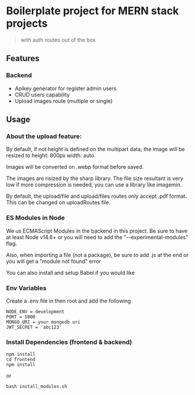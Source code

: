 # Boilerplate project for MERN stack projects

> with auth routes out of the box

## Features

### Backend

- Apikey generator for register admin users
- CRUD users capability
- Upload images route (multiple or single)

## Usage

### About the upload feature:

By default, if not height is defined on the multipart data, the image
will be resized to height: 800px width: auto.

Images will be converted on .webp format before saved.

The images are risized by the sharp library. The file size resultant is very low
if more compression is needed, you can use a library like imagemin.

By default, the upload/file and upload/files routes only accept .pdf format.
This can be changed on uploadRoutes file.

### ES Modules in Node

We us ECMAScript Modules in the backend in this project. Be sure to have at least Node v14.6+ or you will need to add the "--experimental-modules" flag.

Also, when importing a file (not a package), be sure to add .js at the end or you will get a "module not found" error

You can also install and setup Babel if you would like

### Env Variables

Create a .env file in then root and add the following

```
NODE_ENV = development
PORT = 5000
MONGO_URI = your mongodb uri
JWT_SECRET = 'abc123'
```

### Install Dependencies (frontend & backend)

```
npm install
cd frontend
npm install
```

or

```
bash install_modules.sh
```
